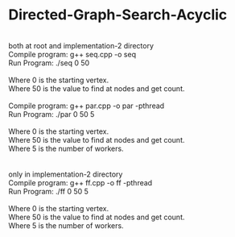 # Directed-Graph-Search-Acyclic
<br/>
both at root and implementation-2 directory
<br/>
Compile program: g++ seq.cpp -o seq <br/>
Run Program: ./seq 0 50<br/>
<br/>
Where 0 is the starting vertex.<br/>
Where 50 is the value to find at nodes and get count.<br/>
<br/>
Compile program: g++ par.cpp -o par -pthread <br/>
Run Program: ./par 0 50 5<br/>
<br/>
Where 0 is the starting vertex.<br/>
Where 50 is the value to find at nodes and get count.<br/>
Where 5 is the number of workers.<br/>
<br/>
<br/>
only in implementation-2 directory
<br/>
Compile program: g++ ff.cpp -o ff -pthread <br/>
Run Program: ./ff 0 50 5<br/>
<br/>
Where 0 is the starting vertex.<br/>
Where 50 is the value to find at nodes and get count.<br/>
Where 5 is the number of workers.<br/>
